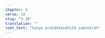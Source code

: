 ```yaml
---
chapter: 3
verse: 10
slug: "3.10"
translation: ""
root_text: "tasya praśāntavāhitā saṃskārāt"
---
```


